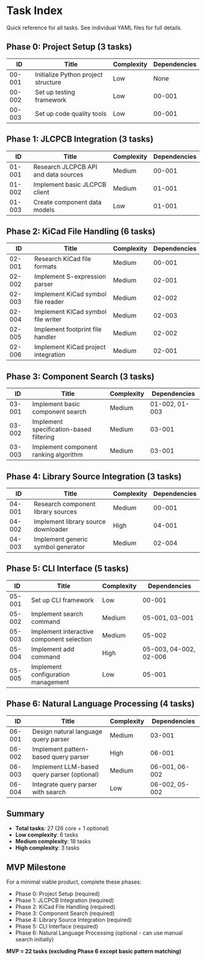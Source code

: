 # Task Index

Quick reference for all tasks. See individual YAML files for full details.

## Phase 0: Project Setup (3 tasks)

| ID | Title | Complexity | Dependencies |
|---|---|---|---|
| 00-001 | Initialize Python project structure | Low | None |
| 00-002 | Set up testing framework | Low | 00-001 |
| 00-003 | Set up code quality tools | Low | 00-001 |

## Phase 1: JLCPCB Integration (3 tasks)

| ID | Title | Complexity | Dependencies |
|---|---|---|---|
| 01-001 | Research JLCPCB API and data sources | Medium | 00-001 |
| 01-002 | Implement basic JLCPCB client | Medium | 01-001 |
| 01-003 | Create component data models | Low | 01-001 |

## Phase 2: KiCad File Handling (6 tasks)

| ID | Title | Complexity | Dependencies |
|---|---|---|---|
| 02-001 | Research KiCad file formats | Medium | 00-001 |
| 02-002 | Implement S-expression parser | Medium | 02-001 |
| 02-003 | Implement KiCad symbol file reader | Medium | 02-002 |
| 02-004 | Implement KiCad symbol file writer | Medium | 02-003 |
| 02-005 | Implement footprint file handler | Medium | 02-002 |
| 02-006 | Implement KiCad project integration | Medium | 02-001 |

## Phase 3: Component Search (3 tasks)

| ID | Title | Complexity | Dependencies |
|---|---|---|---|
| 03-001 | Implement basic component search | Medium | 01-002, 01-003 |
| 03-002 | Implement specification-based filtering | Medium | 03-001 |
| 03-003 | Implement component ranking algorithm | Medium | 03-001 |

## Phase 4: Library Source Integration (3 tasks)

| ID | Title | Complexity | Dependencies |
|---|---|---|---|
| 04-001 | Research component library sources | Medium | 00-001 |
| 04-002 | Implement library source downloader | High | 04-001 |
| 04-003 | Implement generic symbol generator | Medium | 02-004 |

## Phase 5: CLI Interface (5 tasks)

| ID | Title | Complexity | Dependencies |
|---|---|---|---|
| 05-001 | Set up CLI framework | Low | 00-001 |
| 05-002 | Implement search command | Medium | 05-001, 03-001 |
| 05-003 | Implement interactive component selection | Medium | 05-002 |
| 05-004 | Implement add command | High | 05-003, 04-002, 02-006 |
| 05-005 | Implement configuration management | Low | 05-001 |

## Phase 6: Natural Language Processing (4 tasks)

| ID | Title | Complexity | Dependencies |
|---|---|---|---|
| 06-001 | Design natural language query parser | Medium | 03-001 |
| 06-002 | Implement pattern-based query parser | High | 06-001 |
| 06-003 | Implement LLM-based query parser (optional) | Medium | 06-001, 06-002 |
| 06-004 | Integrate query parser with search | Low | 06-002, 05-002 |

## Summary

- **Total tasks**: 27 (26 core + 1 optional)
- **Low complexity**: 6 tasks
- **Medium complexity**: 18 tasks
- **High complexity**: 3 tasks

## MVP Milestone

For a minimal viable product, complete these phases:
- Phase 0: Project Setup (required)
- Phase 1: JLCPCB Integration (required)
- Phase 2: KiCad File Handling (required)
- Phase 3: Component Search (required)
- Phase 4: Library Source Integration (required)
- Phase 5: CLI Interface (required)
- Phase 6: Natural Language Processing (optional - can use manual search initially)

**MVP = 22 tasks (excluding Phase 6 except basic pattern matching)**
